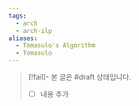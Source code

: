```yaml
---
tags:
  - arch
  - arch-ilp
aliases:
  - Tomasulo's Algorithm
  - Tomasulo
---
```

> [!fail]- 본 글은 #draft 상태입니다.
> - [ ] 내용 추가